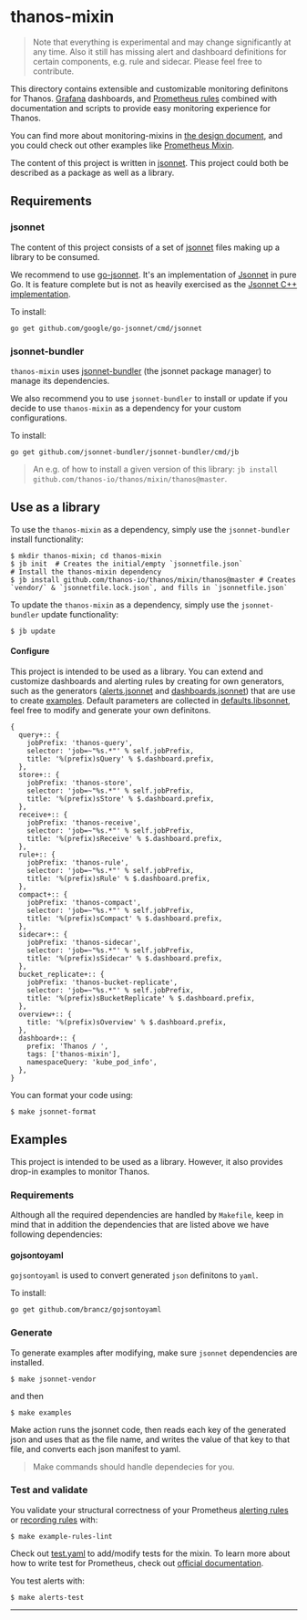 # thanos-mixin

> Note that everything is experimental and may change significantly at any time.
> Also it still has missing alert and dashboard definitions for certain components, e.g. rule and sidecar. Please feel free to contribute.

This directory contains extensible and customizable monitoring definitons for Thanos. [Grafana](http://grafana.com/) dashboards, and [Prometheus rules](https://prometheus.io/docs/prometheus/latest/configuration/recording_rules/) combined with documentation and scripts to provide easy monitoring experience for Thanos.

You can find more about monitoring-mixins in [the design document](https://docs.google.com/document/d/1A9xvzwqnFVSOZ5fD3blKODXfsat5fg6ZhnKu9LK3lB4/edit#heading=h.gt9r2h2gklj3), and you could check out other examples like [Prometheus Mixin](https://github.com/prometheus/prometheus/tree/master/documentation/prometheus-mixin).

The content of this project is written in [jsonnet](http://jsonnet.org/). This project could both be described as a package as well as a library.

## Requirements

### jsonnet

The content of this project consists of a set of [jsonnet](http://jsonnet.org/) files making up a library to be consumed.

We recommend to use [go-jsonnet](https://github.com/google/go-jsonnet). It's an implementation of [Jsonnet](http://jsonnet.org/) in pure Go. It is feature complete but is not as heavily exercised as the [Jsonnet C++ implementation](https://github.com/google/jsonnet).

To install:

```shell
go get github.com/google/go-jsonnet/cmd/jsonnet
```

### jsonnet-bundler

`thanos-mixin` uses [jsonnet-bundler](https://github.com/jsonnet-bundler/jsonnet-bundler#install) (the jsonnet package manager) to manage its dependencies.

We also recommend you to use `jsonnet-bundler` to install or update if you decide to use `thanos-mixin` as a dependency for your custom configurations.

To install:

```shell
go get github.com/jsonnet-bundler/jsonnet-bundler/cmd/jb
```

> An e.g. of how to install a given version of this library: `jb install github.com/thanos-io/thanos/mixin/thanos@master`.

## Use as a library

To use the `thanos-mixin` as a dependency, simply use the `jsonnet-bundler` install functionality:
```shell
$ mkdir thanos-mixin; cd thanos-mixin
$ jb init  # Creates the initial/empty `jsonnetfile.json`
# Install the thanos-mixin dependency
$ jb install github.com/thanos-io/thanos/mixin/thanos@master # Creates `vendor/` & `jsonnetfile.lock.json`, and fills in `jsonnetfile.json`
```

To update the `thanos-mixin` as a dependency, simply use the `jsonnet-bundler` update functionality:
```shell
$ jb update
```

#### Configure

This project is intended to be used as a library. You can extend and customize dashboards and alerting rules by creating for own generators, such as the generators ([alerts.jsonnet](alerts.jsonnet) and [dashboards.jsonnet](dashboards.jsonnet)) that are use to create [examples](../../examples). Default parameters are collected in [defaults.libsonnet](defaults.libsonnet), feel free to modify and generate your own definitons.

[embedmd]:# (defaults.libsonnet)
```libsonnet
{
  query+:: {
    jobPrefix: 'thanos-query',
    selector: 'job=~"%s.*"' % self.jobPrefix,
    title: '%(prefix)sQuery' % $.dashboard.prefix,
  },
  store+:: {
    jobPrefix: 'thanos-store',
    selector: 'job=~"%s.*"' % self.jobPrefix,
    title: '%(prefix)sStore' % $.dashboard.prefix,
  },
  receive+:: {
    jobPrefix: 'thanos-receive',
    selector: 'job=~"%s.*"' % self.jobPrefix,
    title: '%(prefix)sReceive' % $.dashboard.prefix,
  },
  rule+:: {
    jobPrefix: 'thanos-rule',
    selector: 'job=~"%s.*"' % self.jobPrefix,
    title: '%(prefix)sRule' % $.dashboard.prefix,
  },
  compact+:: {
    jobPrefix: 'thanos-compact',
    selector: 'job=~"%s.*"' % self.jobPrefix,
    title: '%(prefix)sCompact' % $.dashboard.prefix,
  },
  sidecar+:: {
    jobPrefix: 'thanos-sidecar',
    selector: 'job=~"%s.*"' % self.jobPrefix,
    title: '%(prefix)sSidecar' % $.dashboard.prefix,
  },
  bucket_replicate+:: {
    jobPrefix: 'thanos-bucket-replicate',
    selector: 'job=~"%s.*"' % self.jobPrefix,
    title: '%(prefix)sBucketReplicate' % $.dashboard.prefix,
  },
  overview+:: {
    title: '%(prefix)sOverview' % $.dashboard.prefix,
  },
  dashboard+:: {
    prefix: 'Thanos / ',
    tags: ['thanos-mixin'],
    namespaceQuery: 'kube_pod_info',
  },
}
```

You can format your code using:
```shell
$ make jsonnet-format
```

## Examples

This project is intended to be used as a library. However, it also provides drop-in examples to monitor Thanos.

### Requirements

Although all the required dependencies are handled by `Makefile`, keep in mind that in addition the dependencies that are listed above we have following dependencies:

#### gojsontoyaml

`gojsontoyaml` is used to convert generated `json` definitons to `yaml`.

To install:
```shell
go get github.com/brancz/gojsontoyaml
```

### Generate

To generate examples after modifying, make sure `jsonnet` dependencies are installed.
```shell
$ make jsonnet-vendor
```

and then

```shell
$ make examples
```

Make action runs the jsonnet code, then reads each key of the generated json and uses that as the file name, and writes the value of that key to that file, and converts each json manifest to yaml.

> Make commands should handle dependecies for you.

### Test and validate

You validate your structural correctness of your Prometheus [alerting rules](https://prometheus.io/docs/prometheus/latest/configuration/alerting_rules/) or [recording rules](https://prometheus.io/docs/prometheus/latest/configuration/recording_rules/) with:

```shell
$ make example-rules-lint
```

Check out [test.yaml](../../examples/alerts/tests.yaml) to add/modify tests for the mixin. To learn more about how to write test for Prometheus, check out [official documentation](https://www.prometheus.io/docs/prometheus/latest/configuration/unit_testing_rules/).

You test alerts with:

```shell
$ make alerts-test
```

---
